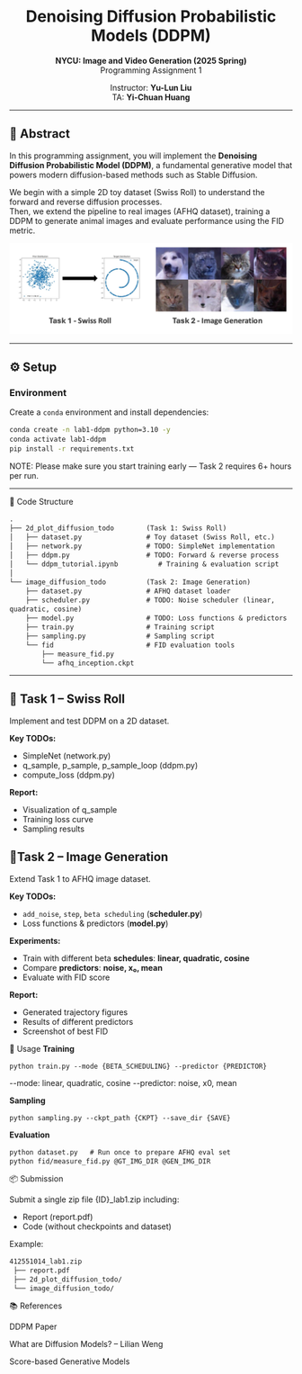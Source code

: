 <div align=center>
  <h1>
  Denoising Diffusion Probabilistic Models (DDPM)  
  </h1>
  <p>
    <b>NYCU: Image and Video Generation (2025 Spring)</b><br>
    Programming Assignment 1
  </p>
</div> 

<div align=center>
  <p>
    Instructor: <b>Yu-Lun Liu</b><br>
    TA: <b>Yi-Chuan Huang</b>
  </p>
</div>

---

## 📘 Abstract
In this programming assignment, you will implement the **Denoising Diffusion Probabilistic Model (DDPM)**, a fundamental generative model that powers modern diffusion-based methods such as Stable Diffusion.  

We begin with a simple 2D toy dataset (Swiss Roll) to understand the forward and reverse diffusion processes.  
Then, we extend the pipeline to real images (AFHQ dataset), training a DDPM to generate animal images and evaluate performance using the FID metric.

![Lab1](./assets/images/lab1.png)

---

## ⚙️ Setup

### Environment
Create a `conda` environment and install dependencies:
```bash
conda create -n lab1-ddpm python=3.10 -y
conda activate lab1-ddpm
pip install -r requirements.txt
```

NOTE: Please make sure you start training early — Task 2 requires 6+ hours per run.


---

📂 Code Structure
```
.
├── 2d_plot_diffusion_todo        (Task 1: Swiss Roll)
│   ├── dataset.py                # Toy dataset (Swiss Roll, etc.)
│   ├── network.py                # TODO: SimpleNet implementation
│   ├── ddpm.py                   # TODO: Forward & reverse process
│   └── ddpm_tutorial.ipynb          # Training & evaluation script
│
└── image_diffusion_todo          (Task 2: Image Generation)
    ├── dataset.py                # AFHQ dataset loader
    ├── scheduler.py              # TODO: Noise scheduler (linear, quadratic, cosine)
    ├── model.py                  # TODO: Loss functions & predictors
    ├── train.py                  # Training script
    ├── sampling.py               # Sampling script
    └── fid                       # FID evaluation tools
        ├── measure_fid.py
        └── afhq_inception.ckpt

```
---
<h2><b>📝 Task 1 – Swiss Roll</b></h2>

Implement and test DDPM on a 2D dataset.

**Key TODOs:**
- SimpleNet (network.py)
- q_sample, p_sample, p_sample_loop (ddpm.py)
- compute_loss (ddpm.py)

**Report:**

- Visualization of q_sample
- Training loss curve
- Sampling results

<h2><b>📝Task 2 – Image Generation</b></h2>

Extend Task 1 to AFHQ image dataset.

**Key TODOs:**
- `add_noise`, `step`, `beta scheduling` (**scheduler.py**)  
- Loss functions & predictors (**model.py**)  

**Experiments:**
- Train with different beta **schedules**: **linear, quadratic, cosine**  
- Compare **predictors**: **noise, x₀, mean**  
- Evaluate with FID score
  
**Report:**

- Generated trajectory figures
- Results of different predictors
- Screenshot of best FID

🚀 Usage
**Training**
```
python train.py --mode {BETA_SCHEDULING} --predictor {PREDICTOR}
```

--mode: linear, quadratic, cosine
--predictor: noise, x0, mean

**Sampling**
```
python sampling.py --ckpt_path {CKPT} --save_dir {SAVE}
```

**Evaluation**
```
python dataset.py   # Run once to prepare AFHQ eval set
python fid/measure_fid.py @GT_IMG_DIR @GEN_IMG_DIR
```

📦 Submission

Submit a single zip file {ID}_lab1.zip including:
- Report (report.pdf)
- Code (without checkpoints and dataset)

Example:
```
412551014_lab1.zip
 ├── report.pdf
 ├── 2d_plot_diffusion_todo/
 └── image_diffusion_todo/
```

📚 References

DDPM Paper

What are Diffusion Models? – Lilian Weng

Score-based Generative Models
